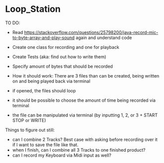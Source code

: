 # Loop_Station

TO DO:

- Read https://stackoverflow.com/questions/25798200/java-record-mic-to-byte-array-and-play-sound again and understand code
- Create one class for recording and one for playback
- Create Tests (aka: find out how to write them)
- Specify amount of bytes that should be recorded


- How it should work:
There are 3 files than can be created, being written on and being played back via terminal
- if opened, the files should loop
- it should be possible to choose the amount of time being recorded via terminal
- the file can be manipulated via terminal (by inputting 1, 2, or 3 + START STOP or WRITE)

Things to figure out still:

- can I combine 2 Tracks? Best case with asking before recording over it if I want to save the file like that.
- when I finish, can I combine all 3 Tracks to one finished product?
- can I record my Keyboard via Midi input as well?